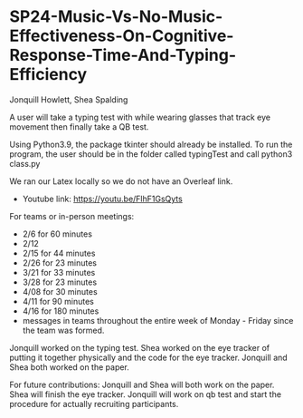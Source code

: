 # SP24-Music-Vs-No-Music-Effectiveness-On-Cognitive-Response-Time-And-Typing-Efficiency

Jonquill Howlett, Shea Spalding

A user will take a typing test with while wearing glasses that track eye movement then finally take a QB test.

Using Python3.9, the package tkinter should already be installed. 
To run the program, the user should be in the folder called typingTest and call python3 class.py 

We ran our Latex locally so we do not have an Overleaf link.
* Youtube link: [https://youtu.be/FlhF1GsQyts ](https://youtu.be/JxySD7mxmlA)

For teams or in-person meetings:
* 2/6 for 60 minutes
* 2/12 
* 2/15 for 44 minutes
* 2/26 for 23 minutes 
* 3/21 for 33 minutes
* 3/28 for 23 minutes
* 4/08 for 30 minutes
* 4/11 for 90 minutes
* 4/16 for 180 minutes
* messages in teams throughout the entire week of Monday - Friday since the team was formed.


Jonquill worked on the typing test.
Shea worked on the eye tracker of putting it together physically and the code for the eye tracker.
Jonquill and Shea both worked on the paper.

For future contributions:
Jonquill and Shea will both work on the paper.
Shea will finish the eye tracker.
Jonquill will work on qb test and start the procedure for actually recruiting participants.
